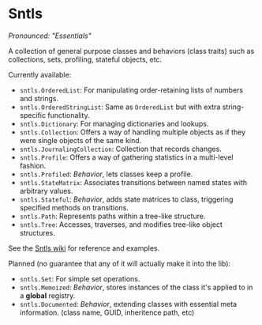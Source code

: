 Sntls
=====

*Pronounced: "Essentials"*

A collection of general purpose classes and behaviors (class traits) such as collections, sets, profiling, stateful objects, etc.

Currently available:

- `sntls.OrderedList`: For manipulating order-retaining lists of numbers and strings.
- `sntls.OrderedStringList`: Same as `OrderedList` but with extra string-specific functionality.
- `sntls.Dictionary`: For managing dictionaries and lookups.
- `sntls.Collection`: Offers a way of handling multiple objects as if they were single objects of the same kind.
- `sntls.JournalingCollection`: Collection that records changes.
- `sntls.Profile`: Offers a way of gathering statistics in a multi-level fashion.
- `sntls.Profiled`: *Behavior*, lets classes keep a profile.
- `sntls.StateMatrix`: Associates transitions between named states with arbitrary values.
- `sntls.Stateful`: *Behavior*, adds state matrices to class, triggering specified methods on transitions.
- `sntls.Path`: Represents paths within a tree-like structure.
- `sntls.Tree`: Accesses, traverses, and modifies tree-like object structures.

See the [Sntls wiki](https://github.com/danstocker/sntls/wiki) for reference and examples.

Planned (no guarantee that any of it will actually make it into the lib):

- `sntls.Set`: For simple set operations.
- `sntls.Memoized`: *Behavior*, stores instances of the class it's applied to in a **global** registry.
- `sntls.Documented`: *Behavior*, extending classes with essential meta information. (class name, GUID, inheritence path, etc)
